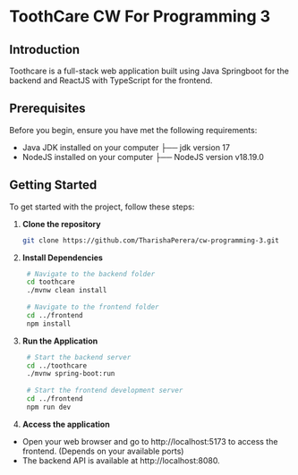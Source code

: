 # ToothCare CW For Programming 3

## Introduction

Toothcare is a full-stack web application built using Java Springboot for the backend and ReactJS with TypeScript for the frontend.

## Prerequisites

Before you begin, ensure you have met the following requirements:

- Java JDK installed on your computer
  ├── jdk version 17
- NodeJS installed on your computer
  ├── NodeJS version v18.19.0 

## Getting Started

To get started with the project, follow these steps:

1. **Clone the repository**
   ```bash
   git clone https://github.com/TharishaPerera/cw-programming-3.git
   
2. **Install Dependencies**
   ```bash
    # Navigate to the backend folder
    cd toothcare
    ./mvnw clean install
    
    # Navigate to the frontend folder
    cd ../frontend
    npm install
   
3. **Run the Application**
   ```bash
    # Start the backend server
    cd ../toothcare
    ./mvnw spring-boot:run
    
    # Start the frontend development server
    cd ../frontend
    npm run dev

4. **Access the application**
  - Open your web browser and go to http://localhost:5173 to access the frontend. (Depends on your available ports)
  - The backend API is available at http://localhost:8080.
